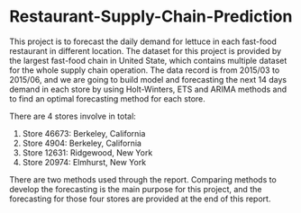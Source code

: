 # Restaurant-Supply-Chain-Prediction
 This project is to forecast the daily demand for lettuce in each fast-food restaurant in different location. The dataset for this project is provided by the largest fast-food chain in United State, which contains multiple dataset for the whole supply chain operation. The data record is from 2015/03 to 2015/06, and we are going to build model and forecasting the next 14 days demand in each store by using Holt-Winters, ETS and ARIMA methods and to find an optimal forecasting method for each store.

There are 4 stores involve in total:
1. Store 46673: Berkeley, California
2. Store 4904: Berkeley, California
3. Store 12631: Ridgewood, New York
4. Store 20974: Elmhurst, New York

There are two methods used through the report. Comparing methods to develop the forecasting is the main purpose for this project, and the forecasting for those four stores are provided at the end of this report.
